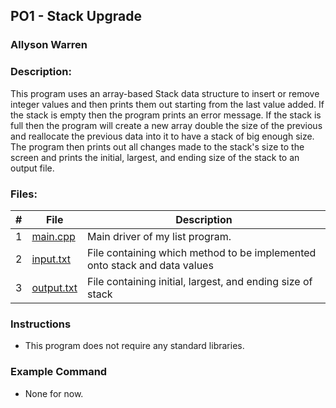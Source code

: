 ## PO1 - Stack Upgrade
### Allyson Warren
### Description:

This program uses an array-based Stack data structure to insert or remove integer values
and then prints them out starting from the last value added. If the stack is empty then the
program prints an error message. If the stack is full then the program will 
create a new array double the size of the previous and reallocate the previous data into it
to have a stack of big enough size. The program then prints out all changes made to the 
stack's size to the screen and prints the initial, largest, and ending size of the stack
to an output file.

### Files:

|   #   | File                                                                                         | Description                     |
| :---: | -------------------------------------------------------------------------------------------- | ------------------------------- |
|   1   | [main.cpp](https://github.com/apwarren/2143-OOP-Warren/blob/master/Assignments/P01/main.cpp) | Main driver of my list program. |
|   2   | [input.txt](https://github.com/apwarren/2143-OOP-Warren/blob/master/Assignments/P01/input.txt) | File containing which method to be implemented onto stack and data values |
|   3   | [output.txt](https://github.com/apwarren/2143-OOP-Warren/blob/master/Assignments/P01/output.txt) | File containing initial, largest, and ending size of stack |


### Instructions

- This program does not require any standard libraries.

### Example Command

- None for now.
